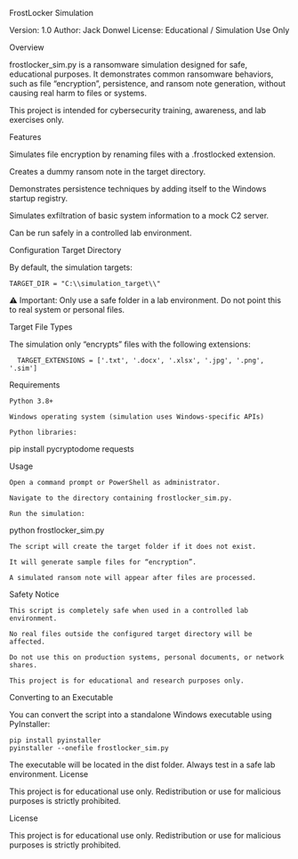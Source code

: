 FrostLocker Simulation

Version: 1.0
Author: Jack Donwel
License: Educational / Simulation Use Only

Overview

frostlocker_sim.py is a ransomware simulation designed for safe, educational purposes. It demonstrates common ransomware behaviors, such as file “encryption”, persistence, and ransom note generation, without causing real harm to files or systems.

This project is intended for cybersecurity training, awareness, and lab exercises only.

Features

Simulates file encryption by renaming files with a .frostlocked extension.

Creates a dummy ransom note in the target directory.

Demonstrates persistence techniques by adding itself to the Windows startup registry.

Simulates exfiltration of basic system information to a mock C2 server.

Can be run safely in a controlled lab environment.

Configuration
Target Directory

By default, the simulation targets:

    TARGET_DIR = "C:\\simulation_target\\"

  ⚠️ Important: Only use a safe folder in a lab environment. Do not point this to real system or personal files.

Target File Types

The simulation only “encrypts” files with the following extensions:

      TARGET_EXTENSIONS = ['.txt', '.docx', '.xlsx', '.jpg', '.png', '.sim']

Requirements

    Python 3.8+

    Windows operating system (simulation uses Windows-specific APIs)

    Python libraries:

pip install pycryptodome requests

Usage

    Open a command prompt or PowerShell as administrator.

    Navigate to the directory containing frostlocker_sim.py.

    Run the simulation:

python frostlocker_sim.py

    The script will create the target folder if it does not exist.

    It will generate sample files for “encryption”.

    A simulated ransom note will appear after files are processed.

Safety Notice

    This script is completely safe when used in a controlled lab environment.

    No real files outside the configured target directory will be affected.

    Do not use this on production systems, personal documents, or network shares.

    This project is for educational and research purposes only.

Converting to an Executable

You can convert the script into a standalone Windows executable using PyInstaller:

    pip install pyinstaller
    pyinstaller --onefile frostlocker_sim.py

The executable will be located in the dist folder. Always test in a safe lab environment.
License

This project is for educational use only. Redistribution or use for malicious purposes is strictly prohibited.

License

This project is for educational use only. Redistribution or use for malicious purposes is strictly prohibited.
